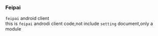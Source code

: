 ### Feipai
`feipai` android client<br>
this is `feipai` androdi client code,not include `setting` document,only a module


